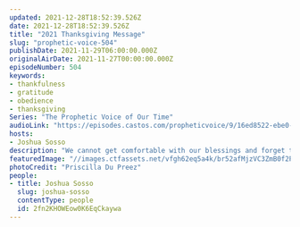 ```yaml
---
updated: 2021-12-28T18:52:39.526Z
date: 2021-12-28T18:52:39.526Z
title: "2021 Thanksgiving Message"
slug: "prophetic-voice-504"
publishDate: 2021-11-29T06:00:00.000Z
originalAirDate: 2021-11-27T00:00:00.000Z
episodeNumber: 504
keywords:
- thankfulness
- gratitude
- obedience
- thanksgiving
Series: "The Prophetic Voice of Our Time"
audioLink: "https://episodes.castos.com/propheticvoice/9/16ed8522-ebe0-466a-9780-9d7c4fa386b5/11-27-28-21-The-Prophetic-Voice-of-our-Time-mixdown-1.mp3"
hosts:
- Joshua Sosso
description: "We cannot get comfortable with our blessings and forget that God was the one who got us where we are. Gratitude keeps us grounded and keeps us from getting full of ourselves. We need to make a conscious effort to remind ourselves of what God has done in our lives and in this nation."
featuredImage: "//images.ctfassets.net/vfgh62eq5a4k/br52afMjzVC3ZmB0f2P47/58a70982f92d223e6a0c137f8c1653b3/priscilla-du-preez-bJPn27RFg0Y-unsplash__1_.jpg"
photoCredit: "Priscilla Du Preez"
people:
- title: Joshua Sosso
  slug: joshua-sosso
  contentType: people
  id: 2fn2KHOWEow0K6EqCkaywa
---
```

